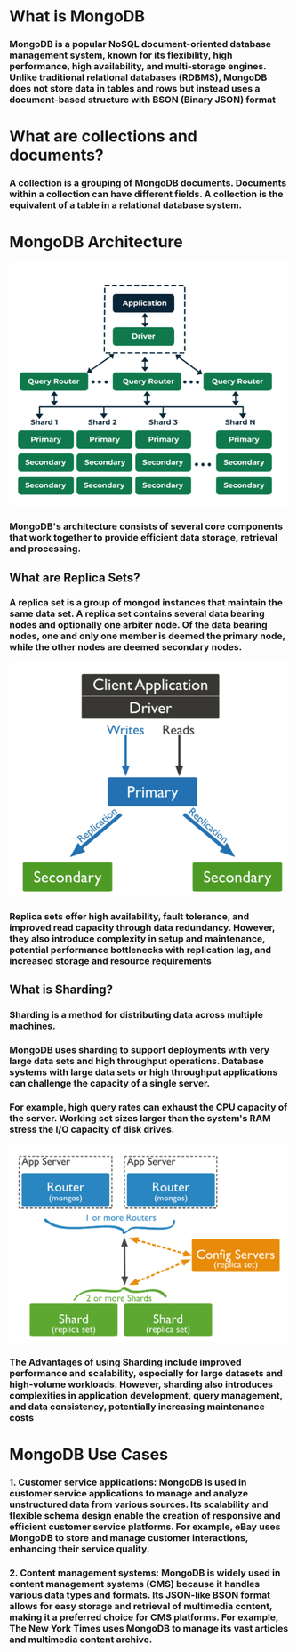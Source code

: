 # What is MongoDB
### MongoDB is a popular NoSQL document-oriented database management system, known for its flexibility, high performance, high availability, and multi-storage engines. Unlike traditional relational databases (RDBMS), MongoDB does not store data in tables and rows but instead uses a document-based structure with BSON (Binary JSON) format

# What are collections and documents?
### A collection is a grouping of MongoDB documents. Documents within a collection can have different fields. A collection is the equivalent of a table in a relational database system.

# MongoDB Architecture
![alt-text](./mongo-arch.png "Architecture")
### MongoDB's architecture consists of several core components that work together to provide efficient data storage, retrieval and processing.
## What are Replica Sets?
### A replica set is a group of mongod instances that maintain the same data set. A replica set contains several data bearing nodes and optionally one arbiter node. Of the data bearing nodes, one and only one member is deemed the primary node, while the other nodes are deemed secondary nodes.
![alt-text](./mongo1.png "Replica Set")
### Replica sets offer high availability, fault tolerance, and improved read capacity through data redundancy. However, they also introduce complexity in setup and maintenance, potential performance bottlenecks with replication lag, and increased storage and resource requirements

## What is Sharding?
### Sharding is a method for distributing data across multiple machines.
### MongoDB uses sharding to support deployments with very large data sets and high throughput operations. Database systems with large data sets or high throughput applications can challenge the capacity of a single server.
### For example, high query rates can exhaust the CPU capacity of the server. Working set sizes larger than the system's RAM stress the I/O capacity of disk drives.
![alt-text](./mongo2.png "Sharding")
### The Advantages of using Sharding include improved performance and scalability, especially for large datasets and high-volume workloads. However, sharding also introduces complexities in application development, query management, and data consistency, potentially increasing maintenance costs
# MongoDB Use Cases
### 1. Customer service applications: MongoDB is used in customer service applications to manage and analyze unstructured data from various sources. Its scalability and flexible schema design enable the creation of responsive and efficient customer service platforms. For example, eBay uses MongoDB to store and manage customer interactions, enhancing their service quality.
### 2. Content management systems: MongoDB is widely used in content management systems (CMS) because it handles various data types and formats. Its JSON-like BSON format allows for easy storage and retrieval of multimedia content, making it a preferred choice for CMS platforms. For example, The New York Times uses MongoDB to manage its vast articles and multimedia content archive.